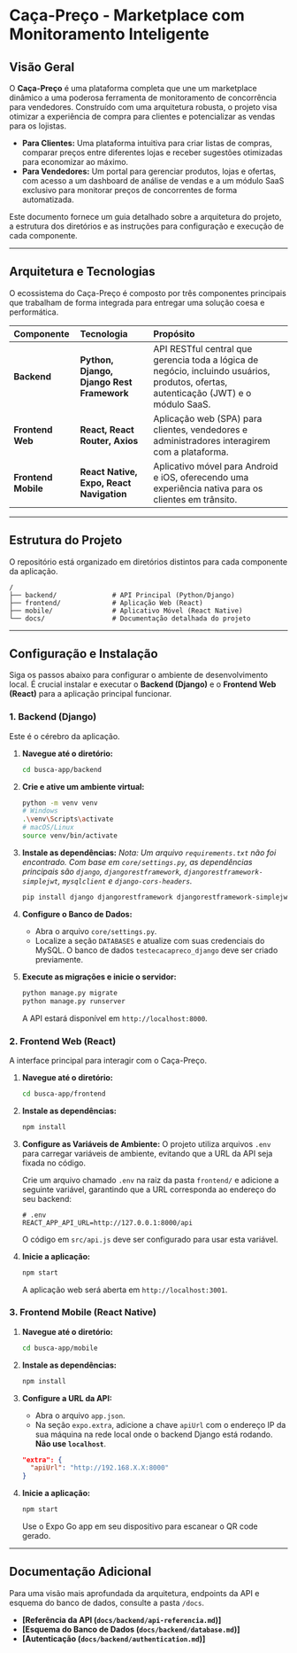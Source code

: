 # Caça-Preço - Marketplace com Monitoramento Inteligente

## Visão Geral

O **Caça-Preço** é uma plataforma completa que une um marketplace dinâmico a uma poderosa ferramenta de monitoramento de concorrência para vendedores. Construído com uma arquitetura robusta, o projeto visa otimizar a experiência de compra para clientes e potencializar as vendas para os lojistas.

- **Para Clientes:** Uma plataforma intuitiva para criar listas de compras, comparar preços entre diferentes lojas e receber sugestões otimizadas para economizar ao máximo.
- **Para Vendedores:** Um portal para gerenciar produtos, lojas e ofertas, com acesso a um dashboard de análise de vendas e a um módulo SaaS exclusivo para monitorar preços de concorrentes de forma automatizada.

Este documento fornece um guia detalhado sobre a arquitetura do projeto, a estrutura dos diretórios e as instruções para configuração e execução de cada componente.

---

## Arquitetura e Tecnologias

O ecossistema do Caça-Preço é composto por três componentes principais que trabalham de forma integrada para entregar uma solução coesa e performática.

| Componente | Tecnologia | Propósito |
| :--- | :--- | :--- |
| **Backend** | **Python, Django, Django Rest Framework** | API RESTful central que gerencia toda a lógica de negócio, incluindo usuários, produtos, ofertas, autenticação (JWT) e o módulo SaaS. |
| **Frontend Web** | **React, React Router, Axios** | Aplicação web (SPA) para clientes, vendedores e administradores interagirem com a plataforma. |
| **Frontend Mobile** | **React Native, Expo, React Navigation** | Aplicativo móvel para Android e iOS, oferecendo uma experiência nativa para os clientes em trânsito. |

---

## Estrutura do Projeto

O repositório está organizado em diretórios distintos para cada componente da aplicação.

```
/
├── backend/              # API Principal (Python/Django)
├── frontend/             # Aplicação Web (React)
├── mobile/               # Aplicativo Móvel (React Native)
└── docs/                 # Documentação detalhada do projeto
```

---

## Configuração e Instalação

Siga os passos abaixo para configurar o ambiente de desenvolvimento local. É crucial instalar e executar o **Backend (Django)** e o **Frontend Web (React)** para a aplicação principal funcionar.

### 1. Backend (Django)

Este é o cérebro da aplicação.

1.  **Navegue até o diretório:**
    ```bash
    cd busca-app/backend
    ```

2.  **Crie e ative um ambiente virtual:**
    ```bash
    python -m venv venv
    # Windows
    .\venv\Scripts\activate
    # macOS/Linux
    source venv/bin/activate
    ```

3.  **Instale as dependências:**
    *Nota: Um arquivo `requirements.txt` não foi encontrado. Com base em `core/settings.py`, as dependências principais são `django`, `djangorestframework`, `djangorestframework-simplejwt`, `mysqlclient` e `django-cors-headers`.*
    ```bash
    pip install django djangorestframework djangorestframework-simplejwt mysqlclient django-cors-headers
    ```

4.  **Configure o Banco de Dados:**
    *   Abra o arquivo `core/settings.py`.
    *   Localize a seção `DATABASES` e atualize com suas credenciais do MySQL. O banco de dados `testecacapreco_django` deve ser criado previamente.

5.  **Execute as migrações e inicie o servidor:**
    ```bash
    python manage.py migrate
    python manage.py runserver
    ```
    A API estará disponível em `http://localhost:8000`.

### 2. Frontend Web (React)

A interface principal para interagir com o Caça-Preço.

1.  **Navegue até o diretório:**
    ```bash
    cd busca-app/frontend
    ```

2.  **Instale as dependências:**
    ```bash
    npm install
    ```

3.  **Configure as Variáveis de Ambiente:**
    O projeto utiliza arquivos `.env` para carregar variáveis de ambiente, evitando que a URL da API seja fixada no código.

    Crie um arquivo chamado `.env` na raiz da pasta `frontend/` e adicione a seguinte variável, garantindo que a URL corresponda ao endereço do seu backend:
    ```env
    # .env
    REACT_APP_API_URL=http://127.0.0.1:8000/api
    ```
    O código em `src/api.js` deve ser configurado para usar esta variável.

4.  **Inicie a aplicação:**
    ```bash
    npm start
    ```
    A aplicação web será aberta em `http://localhost:3001`.

### 3. Frontend Mobile (React Native)

1.  **Navegue até o diretório:**
    ```bash
    cd busca-app/mobile
    ```

2.  **Instale as dependências:**
    ```bash
    npm install
    ```

3.  **Configure a URL da API:**
    *   Abra o arquivo `app.json`.
    *   Na seção `expo.extra`, adicione a chave `apiUrl` com o endereço IP da sua máquina na rede local onde o backend Django está rodando. **Não use `localhost`**.
    ```json
    "extra": {
      "apiUrl": "http://192.168.X.X:8000"
    }
    ```

4.  **Inicie a aplicação:**
    ```bash
    npm start
    ```
    Use o Expo Go app em seu dispositivo para escanear o QR code gerado.

---

## Documentação Adicional

Para uma visão mais aprofundada da arquitetura, endpoints da API e esquema do banco de dados, consulte a pasta `/docs`.

- **[Referência da API (`docs/backend/api-referencia.md`)]**
- **[Esquema do Banco de Dados (`docs/backend/database.md`)]**
- **[Autenticação (`docs/backend/authentication.md`)]**